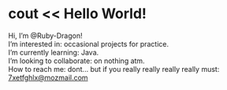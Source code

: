 # cout << Hello World!

Hi, I’m @Ruby-Dragon!\
I’m interested in: occasional projects for practice.\
I’m currently learning: Java.\
I’m looking to collaborate: on nothing atm.\
How to reach me: dont... but if you really really really really must: 7xetfghlx@mozmail.com

<!---
Ruby-Dragon/Ruby-Dragon is a ✨ special ✨ repository because its `README.md` (this file) appears on your GitHub profile.
You can click the Preview link to take a look at your changes.
--->

